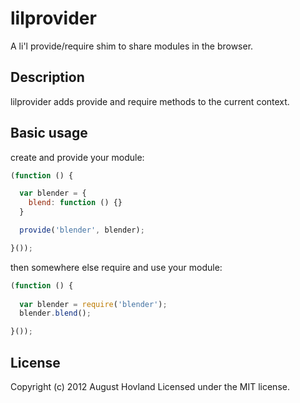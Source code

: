 # lilprovider

A li'l provide/require shim to share modules in the browser.

## Description

lilprovider adds provide and require methods to the current context.

## Basic usage

create and provide your module:

```javascript
(function () {

  var blender = {
    blend: function () {}
  }

  provide('blender', blender);

}());
```

then somewhere else require and use your module:

```javascript
(function () {
  
  var blender = require('blender');
  blender.blend();

}());
```

## License
Copyright (c) 2012 August Hovland
Licensed under the MIT license.
